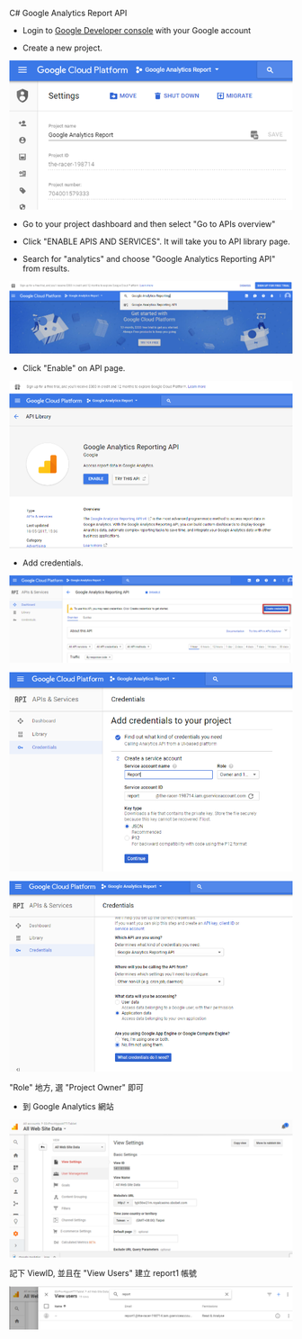 C# Google Analytics Report API

* Login to [Google Developer console](https://console.developers.google.com/apis/dashboard) with your Google account

* Create a new project.

![](GoogleAnalyticsReport-Images/Create-Project.png)

* Go to your project dashboard and then select "Go to APIs overview"

* Click "ENABLE APIS AND SERVICES". It will take you to API library page.

* Search for "analytics" and choose "Google Analytics Reporting API" from results.

![](GoogleAnalyticsReport-Images/SearchOnConsole.png)

* Click "Enable" on API page.

![](GoogleAnalyticsReport-Images/Enable-Reporting.png)

* Add credentials.

![](GoogleAnalyticsReport-Images/Create-Credentials.png)

![](GoogleAnalyticsReport-Images/Add-Credentials.png)

![](GoogleAnalyticsReport-Images/Create-Application.png)

"Role" 地方, 選 "Project Owner" 即可

* 到 Google Analytics 網站

![](GoogleAnalyticsReport-Images/Analytics-Report-Setup.png)

記下 ViewID, 並且在 "View Users" 建立 report1 帳號

![](GoogleAnalyticsReport-Images/Create-View-Users.png)




